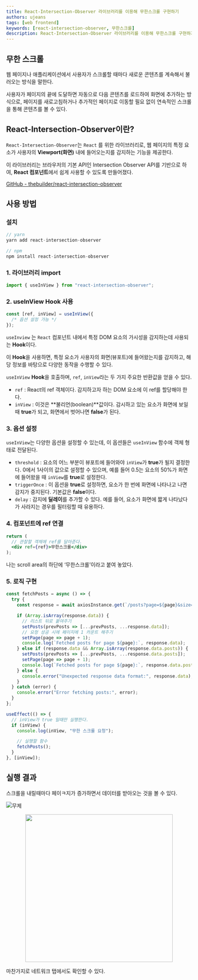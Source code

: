 ```yaml
---
title: React-Intersection-Observer 라이브러리를 이용해 무한스크롤 구현하기
authors: ujeans
tags: [web frontend]
keywords: [react-intersection-observer, 무한스크롤]
description: React-Intersection-Observer 라이브러리를 이용해 무한스크롤 구현하기
---
```


## 무한 스크롤

웹 페이지나 애플리케이션에서 사용자가 스크롤할 때마다 새로운 콘텐츠를 계속해서 불러오는 방식을 말한다.

사용자가 페이지의 끝에 도달하면 자동으로 다음 콘텐츠를 로드하여 화면에 추가하는 방식으로, 페이지를 새로고침하거나 추가적인 페이지로 이동할 필요 없이 연속적인 스크롤을 통해 콘텐츠를 볼 수 있다.

## React-Intersection-Observer이란?

`React-Intersection-Observer`는 `React` 를 위한 라이브러리로, 웹 페이지의 특정 요소가 사용자의 **Viewport(화면)** 내에 들어오는지를 감지하는 기능을 제공한다.

이 라이브러리는 브라우저의 기본 API인 Intersection Observer API를 기반으로 하여, **React 컴포넌트**에서 쉽게 사용할 수 있도록 만들어졌다.

[GitHub - thebuilder/react-intersection-observer](https://github.com/thebuilder/react-intersection-observer#readme)

## 사용 방법

### 설치

```jsx
// yarn
yarn add react-intersection-observer

// npm
npm install react-intersection-observer
```

### 1. 라이브러리 import

```jsx
import { useInView } from "react-intersection-observer";
```

### 2. useInView Hook 사용

```jsx
const [ref, inView] = useInView({
  /* 옵션 설정 가능 */
});
```

`useInview` 는 `React` 컴포넌트 내에서 특정 DOM 요소의 가시성을 감지하는데 사용되는 **Hook**이다.

이 **Hook**을 사용하면, 특정 요소가 사용자의 화면(뷰포트)에 들어왔는지를 감지하고, 해당 정보를 바탕으로 다양한 동작을 수행할 수 있다.

`useInView` **Hook**을 호출하며, `ref`, `inView`라는 두 가지 주요한 반환값을 얻을 수 있다.

- `ref` : React의 ref 객체이다. 감지하고자 하는 DOM 요소에 이 ref를 할당해야 한다.
- `inView` : 이것은 **불리언(boolean)**값이다. 감시하고 있는 요소가 화면에 보일 때 **true**가 되고, 화면에서 벗어나면 **false**가 된다.

### 3. 옵션 설정

`useInView`는 다양한 옵션을 설정할 수 있는데, 이 옵션들은 `useInView` 함수에 객체 형태로 전달된다.

- `threshold` : 요소의 어느 부분이 뷰포트에 들어와야 `inView`가 **true**가 될지 결정한다. 0에서 1사이의 값으로 설정할 수 있으며, 예를 들어 0.5는 요소의 50%가 화면에 들어왔을 때 `inView`를 **true**로 설정한다.
- `triggerOnce` : 이 옵션을 **true**로 설정하면, 요소가 한 번에 화면에 나타나고 나면 감지가 중지된다. 기본값은 **false**이다.
- `delay` : 감지에 **딜레이**를 추가할 수 있다. 예를 들어, 요소가 화면에 짧게 나타났다가 사라지는 경우를 필터링할 때 유용하다.

### 4. 컴포넌트에 ref 연결

```jsx
return (
  // 관찰할 객체에 ref를 달아준다.
  <div ref={ref}>무한스크롤</div>
);
```

나는 scroll area의 하단에 ‘무한스크롤’이라고 붙여 놓았다.

### 5. 로직 구현

```jsx
const fetchPosts = async () => {
  try {
    const response = await axiosInstance.get(`/posts?page=${page}&size=10`);

    if (Array.isArray(response.data)) {
      // 리스트 뒤로 붙여주기
      setPosts(prevPosts => [...prevPosts, ...response.data]);
      // 요청 성공 시에 페이지에 1 카운트 해주기
      setPage(page => page + 1);
      console.log(`Fetched posts for page ${page}:`, response.data);
    } else if (response.data && Array.isArray(response.data.posts)) {
      setPosts(prevPosts => [...prevPosts, ...response.data.posts]);
      setPage(page => page + 1);
      console.log(`Fetched posts for page ${page}:`, response.data.posts);
    } else {
      console.error("Unexpected response data format:", response.data);
    }
  } catch (error) {
    console.error("Error fetching posts:", error);
  }
};

useEffect(() => {
  // inView가 true 일때만 실행한다.
  if (inView) {
    console.log(inView, "무한 스크롤 요청");

    // 실행할 함수
    fetchPosts();
  }
}, [inView]);
```

## 실행 결과

스크롤을 내릴때마다 페이ㅋ지가 증가하면서 데이터를 받아오는 것을 볼 수 있다.

![무제](https://github.com/user-attachments/assets/34d43b23-6e6c-4cc6-b7ee-c71c52ee3614)

<p align="center">
 <img src="https://github.com/user-attachments/assets/1fb1f2c9-e738-41dd-9b9c-3bc465eed249" width="400" />
</p>

마찬가지로 네트워크 탭에서도 확인할 수 있다.
